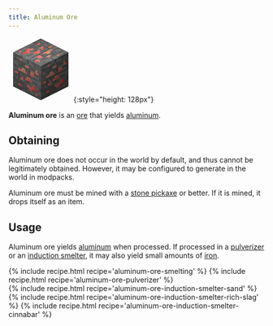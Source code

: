 ```yaml
---
title: Aluminum Ore
---
```


![Aluminum Ore](/assets/images/thermal-foundation/ore-aluminum.png){:style="height: 128px"}


**Aluminum ore** is an [ore](https://minecraft.gamepedia.com/Ore) that yields
[aluminum](/docs/thermal-foundation/metals-and-alloys/aluminum/).


Obtaining
---------
Aluminum ore does not occur in the world by default, and thus cannot be
legitimately obtained. However, it may be configured to generate in the world in
modpacks.

Aluminum ore must be mined with a [stone
pickaxe](https://minecraft.gamepedia.com/Pickaxe) or better. If it is mined, it
drops itself as an item.


Usage
-----
Aluminum ore yields
[aluminum](/docs/thermal-foundation/metals-and-alloys/aluminum/) when processed.
If processed in a [pulverizer](/docs/thermal-expansion/machines/pulverizer/) or
an [induction smelter](/docs/thermal-expansion/machines/induction-smelter/), it
may also yield small amounts of [iron](https://minecraft.gamepedia.com/Iron).

<div>
{% include recipe.html recipe='aluminum-ore-smelting' %}
{% include recipe.html recipe='aluminum-ore-pulverizer' %}<br />
{% include recipe.html recipe='aluminum-ore-induction-smelter-sand' %}
{% include recipe.html recipe='aluminum-ore-induction-smelter-rich-slag' %}
{% include recipe.html recipe='aluminum-ore-induction-smelter-cinnabar' %}
</div>
